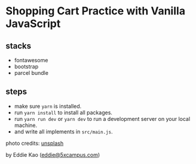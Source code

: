 # Shopping Cart Practice with Vanilla JavaScript

## stacks

- fontawesome
- bootstrap
- parcel bundle

## steps

- make sure `yarn` is installed.
- run `yarn install` to install all packages.
- run `yarn run dev` or `yarn dev` to run a development server on your local machine.
- and write all implements in `src/main.js`.

photo credits: [unsplash](https://unsplash.com/)

by Eddie Kao (eddie@5xcampus.com)
